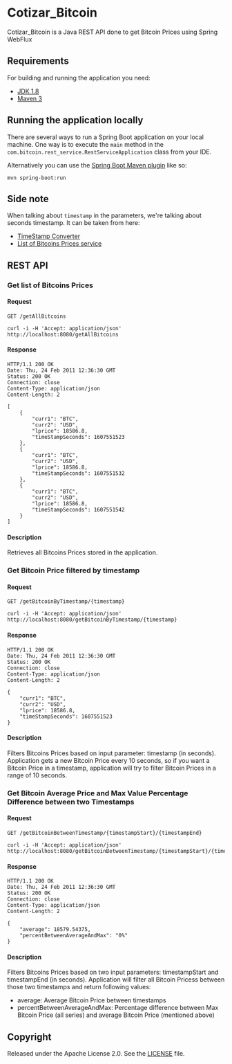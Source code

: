 # Cotizar_Bitcoin

Cotizar_Bitcoin is a Java REST API done to get Bitcoin Prices using Spring WebFlux

## Requirements

For building and running the application you need:

- [JDK 1.8](http://www.oracle.com/technetwork/java/javase/downloads/jdk8-downloads-2133151.html)
- [Maven 3](https://maven.apache.org)

## Running the application locally

There are several ways to run a Spring Boot application on your local machine. One way is to execute the `main` method in the `com.bitcoin.rest_service.RestServiceApplication` class from your IDE.

Alternatively you can use the [Spring Boot Maven plugin](https://docs.spring.io/spring-boot/docs/current/reference/html/build-tool-plugins-maven-plugin.html) like so:

```shell
mvn spring-boot:run
```
## Side note

When talking about `timestamp` in the parameters, we're talking about seconds timestamp. It can be taken from here:
- [TimeStamp Converter](https://www.unixtimestamp.com/)
- [List of Bitcoins Prices service](#get-list-of-bitcoins-prices)

## REST API

### Get list of Bitcoins Prices

#### Request

`GET /getAllBitcoins`

    curl -i -H 'Accept: application/json' http://localhost:8080/getAllBitcoins

#### Response

    HTTP/1.1 200 OK
    Date: Thu, 24 Feb 2011 12:36:30 GMT
    Status: 200 OK
    Connection: close
    Content-Type: application/json
    Content-Length: 2

    [
        {
            "curr1": "BTC",
            "curr2": "USD",
            "lprice": 18586.8,
            "timeStampSeconds": 1607551523
        },
        {
            "curr1": "BTC",
            "curr2": "USD",
            "lprice": 18586.8,
            "timeStampSeconds": 1607551532
        },
        {
            "curr1": "BTC",
            "curr2": "USD",
            "lprice": 18586.8,
            "timeStampSeconds": 1607551542
        }
    ]

#### Description

Retrieves all Bitcoins Prices stored in the application.

### Get Bitcoin Price filtered by timestamp

#### Request

`GET /getBitcoinByTimestamp/{timestamp}`

    curl -i -H 'Accept: application/json' http://localhost:8080/getBitcoinByTimestamp/{timestamp}

#### Response

    HTTP/1.1 200 OK
    Date: Thu, 24 Feb 2011 12:36:30 GMT
    Status: 200 OK
    Connection: close
    Content-Type: application/json
    Content-Length: 2

    {
        "curr1": "BTC",
        "curr2": "USD",
        "lprice": 18586.8,
        "timeStampSeconds": 1607551523
    }

#### Description

Filters Bitcoins Prices based on input parameter: timestamp (in seconds). Application gets a new Bitcoin Price every 10 seconds, so if you want a Bitcoin Price in a timestamp, application will try to filter Bitcoin Prices in a range of 10 seconds.

### Get Bitcoin Average Price and Max Value Percentage Difference between two Timestamps

#### Request

`GET /getBitcoinBetweenTimestamp/{timestampStart}/{timestampEnd}`

    curl -i -H 'Accept: application/json' http://localhost:8080/getBitcoinBetweenTimestamp/{timestampStart}/{timestampEnd}

#### Response

    HTTP/1.1 200 OK
    Date: Thu, 24 Feb 2011 12:36:30 GMT
    Status: 200 OK
    Connection: close
    Content-Type: application/json
    Content-Length: 2

    {
        "average": 18579.54375,
        "percentBetweenAverageAndMax": "0%"
    }

#### Description

Filters Bitcoins Prices based on two input parameters: timestampStart and timestampEnd (in seconds). Application will filter all Bitcoin Pricess between those two timestamps and return following values:
- average: Average Bitcoin Price between timestamps
- percentBetweenAverageAndMax: Percentage difference between Max Bitcoin Price (all series) and average Bitcoin Price (mentioned above)

## Copyright

Released under the Apache License 2.0. See the [LICENSE](https://github.com/FedericoUrones/cotizar_bitcoin/blob/main/LICENSE) file.